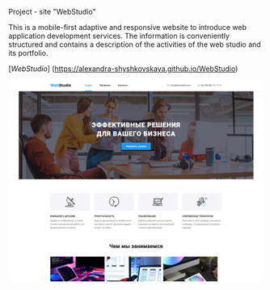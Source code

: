 Project - site "WebStudio"

This is a mobile-first adaptive and responsive website to introduce web application development services.
The information is conveniently structured and contains a description of the activities of the web studio and its portfolio.

[_WebStudio_] (https://alexandra-shyshkovskaya.github.io/WebStudio)

<a href="https://alexandra-shyshkovskaya.github.io/WebStudio">
<img src="./images/screenshot.png" alt="WebStudio">
</a>
